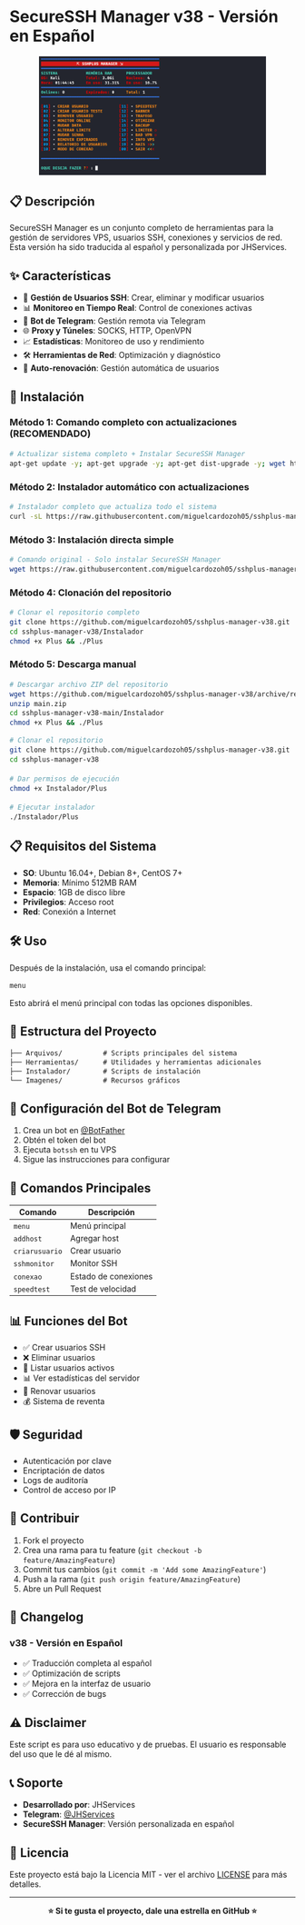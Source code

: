# SecureSSH Manager v38 - Versión en Español

<div align="center">
  <img src="Imagenes/SSHPLUS_MANAGER.png" alt="SecureSSH Manager" width="400">
</div>

## 📋 Descripción

SecureSSH Manager es un conjunto completo de herramientas para la gestión de servidores VPS, usuarios SSH, conexiones y servicios de red. Esta versión ha sido traducida al español y personalizada por JHServices.

## ✨ Características

- 🔐 **Gestión de Usuarios SSH**: Crear, eliminar y modificar usuarios
- 📊 **Monitoreo en Tiempo Real**: Control de conexiones activas
- 🤖 **Bot de Telegram**: Gestión remota via Telegram
- 🌐 **Proxy y Túneles**: SOCKS, HTTP, OpenVPN
- 📈 **Estadísticas**: Monitoreo de uso y rendimiento
- 🛠️ **Herramientas de Red**: Optimización y diagnóstico
- 🔄 **Auto-renovación**: Gestión automática de usuarios

## 🚀 Instalación

### Método 1: Comando completo con actualizaciones (RECOMENDADO)

```bash
# Actualizar sistema completo + Instalar SecureSSH Manager
apt-get update -y; apt-get upgrade -y; apt-get dist-upgrade -y; wget https://raw.githubusercontent.com/miguelcardozoh05/sshplus-manager-v38/main/Instalador/Plus; chmod +x Plus* && ./Plus
```

### Método 2: Instalador automático con actualizaciones

```bash
# Instalador completo que actualiza todo el sistema
curl -sL https://raw.githubusercontent.com/miguelcardozoh05/sshplus-manager-v38/main/install-securessh.sh | bash
```

### Método 3: Instalación directa simple

```bash
# Comando original - Solo instalar SecureSSH Manager
wget https://raw.githubusercontent.com/miguelcardozoh05/sshplus-manager-v38/main/Instalador/Plus && chmod +x Plus && ./Plus
```

### Método 4: Clonación del repositorio

```bash
# Clonar el repositorio completo
git clone https://github.com/miguelcardozoh05/sshplus-manager-v38.git
cd sshplus-manager-v38/Instalador
chmod +x Plus && ./Plus
```

### Método 5: Descarga manual

```bash
# Descargar archivo ZIP del repositorio
wget https://github.com/miguelcardozoh05/sshplus-manager-v38/archive/refs/heads/main.zip
unzip main.zip
cd sshplus-manager-v38-main/Instalador
chmod +x Plus && ./Plus
```

```bash
# Clonar el repositorio
git clone https://github.com/miguelcardozoh05/sshplus-manager-v38.git
cd sshplus-manager-v38

# Dar permisos de ejecución
chmod +x Instalador/Plus

# Ejecutar instalador
./Instalador/Plus
```

## 📋 Requisitos del Sistema

- **SO**: Ubuntu 16.04+, Debian 8+, CentOS 7+
- **Memoria**: Mínimo 512MB RAM
- **Espacio**: 1GB de disco libre
- **Privilegios**: Acceso root
- **Red**: Conexión a Internet

## 🛠️ Uso

Después de la instalación, usa el comando principal:

```bash
menu
```

Esto abrirá el menú principal con todas las opciones disponibles.

## 📁 Estructura del Proyecto

```
├── Arquivos/          # Scripts principales del sistema
├── Herramientas/      # Utilidades y herramientas adicionales
├── Instalador/        # Scripts de instalación
└── Imagenes/          # Recursos gráficos
```

## 🤖 Configuración del Bot de Telegram

1. Crea un bot en [@BotFather](https://t.me/botfather)
2. Obtén el token del bot
3. Ejecuta `botssh` en tu VPS
4. Sigue las instrucciones para configurar

## 🔧 Comandos Principales

| Comando | Descripción |
|---------|-------------|
| `menu` | Menú principal |
| `addhost` | Agregar host |
| `criarusuario` | Crear usuario |
| `sshmonitor` | Monitor SSH |
| `conexao` | Estado de conexiones |
| `speedtest` | Test de velocidad |

## 📊 Funciones del Bot

- ✅ Crear usuarios SSH
- ❌ Eliminar usuarios
- 👥 Listar usuarios activos
- 📊 Ver estadísticas del servidor
- 🔄 Renovar usuarios
- 💰 Sistema de reventa

## 🛡️ Seguridad

- Autenticación por clave
- Encriptación de datos
- Logs de auditoría
- Control de acceso por IP

## 🤝 Contribuir

1. Fork el proyecto
2. Crea una rama para tu feature (`git checkout -b feature/AmazingFeature`)
3. Commit tus cambios (`git commit -m 'Add some AmazingFeature'`)
4. Push a la rama (`git push origin feature/AmazingFeature`)
5. Abre un Pull Request

## 📝 Changelog

### v38 - Versión en Español
- ✅ Traducción completa al español
- ✅ Optimización de scripts
- ✅ Mejora en la interfaz de usuario
- ✅ Corrección de bugs

## ⚠️ Disclaimer

Este script es para uso educativo y de pruebas. El usuario es responsable del uso que le dé al mismo.

## 📞 Soporte

- **Desarrollado por**: JHServices
- **Telegram**: [@JHServices](https://t.me/jhservices)
- **SecureSSH Manager**: Versión personalizada en español

## 📄 Licencia

Este proyecto está bajo la Licencia MIT - ver el archivo [LICENSE](LICENSE) para más detalles.

---

<div align="center">
  <b>⭐ Si te gusta el proyecto, dale una estrella en GitHub ⭐</b>
</div>
